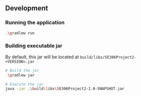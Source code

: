 ## Development

### Running the application
```bash
.\gradlew run
```

### Building executable jar
By default, this jar will be located at `build/libs/SE306Project2-<VERSION>.jar`

```bash
# Build the jar
.\gradlew jar

# Execute the jar
java -jar .\build\libs\SE306Project2-1.0-SNAPSHOT.jar
```